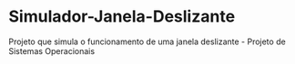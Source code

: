 # Simulador-Janela-Deslizante
Projeto que simula o funcionamento de uma janela deslizante - Projeto de Sistemas Operacionais
